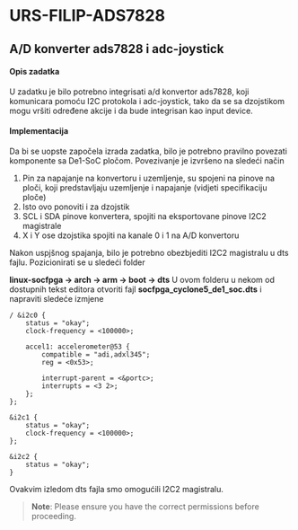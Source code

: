 # URS-FILIP-ADS7828

## A/D konverter ads7828 i adc-joystick

#### Opis zadatka

U zadatku je bilo potrebno integrisati a/d konvertor ads7828, koji komunicara pomoću I2C protokola i adc-joystick, tako da se sa dzojstikom mogu vršiti određene akcije i da bude integrisan kao input device.

#### Implementacija

Da bi se uopste započela izrada zadatka, bilo je potrebno pravilno povezati komponente sa De1-SoC pločom. Povezivanje je izvršeno na sledeći način
1. Pin za napajanje na konvertoru i uzemljenje, su spojeni na pinove na ploči, koji predstavljaju uzemljenje i napajanje (vidjeti specifikaciju ploče)
2. Isto ovo ponoviti i za dzojstik
3. SCL i SDA pinove konvertera, spojiti na eksportovane pinove I2C2 magistrale
4. X i Y ose dzojstika spojiti na kanale 0 i 1 na A/D konvertoru

Nakon uspjšnog spajanja, bilo je potrebno obezbjediti I2C2 magistralu u dts fajlu. 
Pozicionirati se u sledeći folder

**linux-socfpga -> arch -> arm -> boot -> dts**
U ovom folderu u nekom od dostupnih tekst editora otvoriti fajl **socfpga_cyclone5_de1_soc.dts** i napraviti sledeće izmjene

```dts
/ &i2c0 {
	status = "okay";
	clock-frequency = <100000>;

	accel1: accelerometer@53 {
		compatible = "adi,adxl345";
		reg = <0x53>;

		interrupt-parent = <&portc>;
		interrupts = <3 2>;
	};
};

&i2c1 {
    status = "okay";
    clock-frequency = <100000>;
};

&i2c2 {
	status = "okay";
}
```

Ovakvim izledom dts fajla smo omogućili I2C2 magistralu.

> **Note**: Please ensure you have the correct permissions before proceeding.
